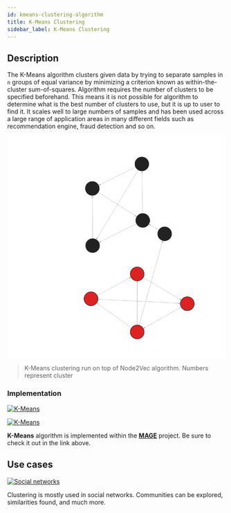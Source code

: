 ```yaml
---
id: kmeans-clustering-algorithm
title: K-Means Clustering
sidebar_label: K-Means Clustering
---
```


## Description

The K-Means algorithm clusters given data by trying to separate samples in `n` groups of equal variance by minimizing a criterion known as 
within-the-cluster sum-of-squares. 
Algorithm requires the number of clusters to be specified beforehand. This means it is not possible for algorithm to determine
what is the best number of clusters to use, but it is up to user to find it. It scales well to large numbers of samples and has been used 
across a large range of application areas in many different fields such as recommendation engine, fraud detection and so on.


![kmeans-clustering](../../data/algorithms/machine-learning-graph-analytics/kmeans-clustering.png)
> K-Means clustering run on top of Node2Vec algorithm. Numbers represent cluster



### Implementation

[![K-Means](https://img.shields.io/badge/KMeans-Implementation-FB6E00?logo=github&style=for-the-badge)](https://github.com/memgraph/mage/blob/main/python/kmeans.py)

[![K-Means](https://img.shields.io/badge/KMeans-Documentation-FCC624?style=for-the-badge&logo=python&logoColor=white)](/mage/query-modules/python/kmeans-clustering)

**K-Means** algorithm is implemented within the
[**MAGE**](https://github.com/memgraph/mage) project. Be sure to check it out in the
link above.

## Use cases

[![Social
networks](https://img.shields.io/badge/Social_networks-Application-8A477F?style=for-the-badge)](/use-cases/social-media.md)

Clustering is mostly used in social networks. Communities
can be explored, similarities found, and much more.
